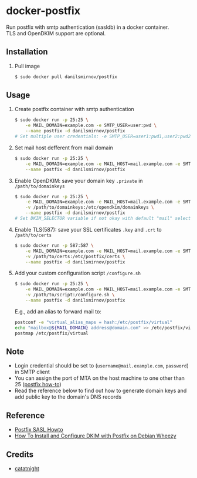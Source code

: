 docker-postfix
==============

Run postfix with smtp authentication (sasldb) in a docker container.  
TLS and OpenDKIM support are optional.

## Installation
1. Pull image

	```bash
	$ sudo docker pull danilsmirnov/postfix
	```

## Usage
1. Create postfix container with smtp authentication

	```bash
	$ sudo docker run -p 25:25 \
		-e MAIL_DOMAIN=example.com -e SMTP_USER=user:pwd \
		--name postfix -d danilsmirnov/postfix
	# Set multiple user credentials: -e SMTP_USER=user1:pwd1,user2:pwd2,...,userN:pwdN
	```

2. Set mail host defferent from mail domain

	```bash
	$ sudo docker run -p 25:25 \
		-e MAIL_DOMAIN=example.com -e MAIL_HOST=mail.example.com -e SMTP_USER=user:pwd \
		--name postfix -d danilsmirnov/postfix
	```

3. Enable OpenDKIM: save your domain key ```.private``` in ```/path/to/domainkeys```

	```bash
	$ sudo docker run -p 25:25 \
		-e MAIL_DOMAIN=example.com -e MAIL_HOST=mail.example.com -e SMTP_USER=user:pwd \
		-v /path/to/domainkeys:/etc/opendkim/domainkeys \
		--name postfix -d danilsmirnov/postfix
	# Set DKIM_SELECTOR variable if not okay with default "mail" selector
	```

4. Enable TLS(587): save your SSL certificates ```.key``` and ```.crt``` to  ```/path/to/certs```

	```bash
	$ sudo docker run -p 587:587 \
		-e MAIL_DOMAIN=example.com -e MAIL_HOST=mail.example.com -e SMTP_USER=user:pwd \
		-v /path/to/certs:/etc/postfix/certs \
		--name postfix -d danilsmirnov/postfix
	```

5. Add your custom configuration script ```/configure.sh```

	```bash
	$ sudo docker run -p 25:25 \
		-e MAIL_DOMAIN=example.com -e MAIL_HOST=mail.example.com -e SMTP_USER=user:pwd \
		-v /path/to/script:/configure.sh \
		--name postfix -d danilsmirnov/postfix
	```
	E.g., add an alias to forward mail to:
	```bash
	postconf -e "virtual_alias_maps = hash:/etc/postfix/virtual"
	echo "mailbox@${MAIL_DOMAIN} address@domain.com" >> /etc/postfix/virtual
	postmap /etc/postfix/virtual
	```

## Note
+ Login credential should be set to (`username@mail.example.com`, `password`) in SMTP client
+ You can assign the port of MTA on the host machine to one other than 25 ([postfix how-to](http://www.postfix.org/MULTI_INSTANCE_README.html))
+ Read the reference below to find out how to generate domain keys and add public key to the domain's DNS records

## Reference
+ [Postfix SASL Howto](http://www.postfix.org/SASL_README.html)
+ [How To Install and Configure DKIM with Postfix on Debian Wheezy](https://www.digitalocean.com/community/articles/how-to-install-and-configure-dkim-with-postfix-on-debian-wheezy)

## Credits
+ [catatnight](https://github.com/catatnight/docker-postfix)
